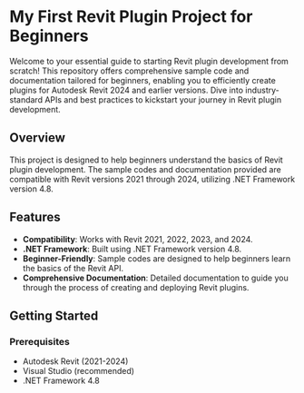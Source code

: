 # My First Revit Plugin Project for Beginners

Welcome to your essential guide to starting Revit plugin development from scratch! This repository offers comprehensive sample code and documentation tailored for beginners, enabling you to efficiently create plugins for Autodesk Revit 2024 and earlier versions. Dive into industry-standard APIs and best practices to kickstart your journey in Revit plugin development.

## Overview

This project is designed to help beginners understand the basics of Revit plugin development. The sample codes and documentation provided are compatible with Revit versions 2021 through 2024, utilizing .NET Framework version 4.8.

## Features

- **Compatibility**: Works with Revit 2021, 2022, 2023, and 2024.
- **.NET Framework**: Built using .NET Framework version 4.8.
- **Beginner-Friendly**: Sample codes are designed to help beginners learn the basics of the Revit API.
- **Comprehensive Documentation**: Detailed documentation to guide you through the process of creating and deploying Revit plugins.

## Getting Started

### Prerequisites

-  Autodesk Revit (2021-2024)
-  Visual Studio (recommended)
- .NET Framework 4.8

